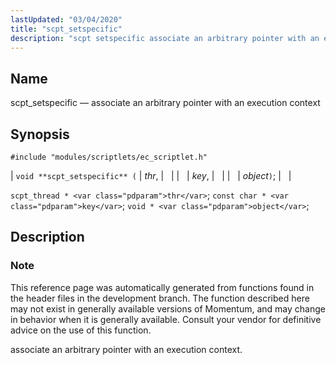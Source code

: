 ```yaml
---
lastUpdated: "03/04/2020"
title: "scpt_setspecific"
description: "scpt setspecific associate an arbitrary pointer with an execution context void scpt setspecific thr key object scpt thread thr const char key void object This reference page was automatically generated from functions found in the header files in the development branch The function described here may not exist in generally..."
---
```


<a name="apis.scpt_setspecific"></a> 
## Name

scpt_setspecific — associate an arbitrary pointer with an execution context

## Synopsis

`#include "modules/scriptlets/ec_scriptlet.h"`

| `void **scpt_setspecific** (` | <var class="pdparam">thr</var>, |   |
|   | <var class="pdparam">key</var>, |   |
|   | <var class="pdparam">object</var>`)`; |   |

`scpt_thread * <var class="pdparam">thr</var>`;
`const char * <var class="pdparam">key</var>`;
`void * <var class="pdparam">object</var>`;<a name="idp59541872"></a> 
## Description

### Note

This reference page was automatically generated from functions found in the header files in the development branch. The function described here may not exist in generally available versions of Momentum, and may change in behavior when it is generally available. Consult your vendor for definitive advice on the use of this function.

associate an arbitrary pointer with an execution context.